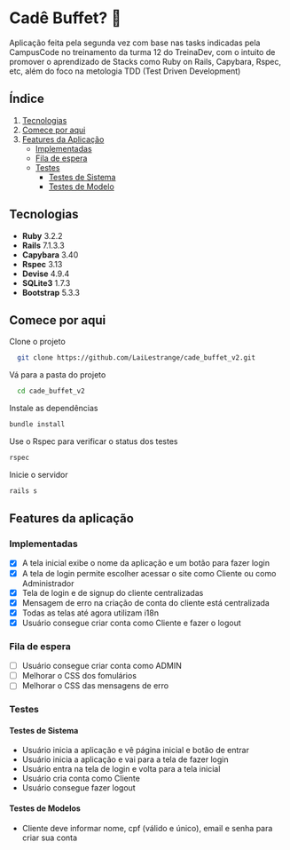 
# Cadê Buffet? 🎉

Aplicação feita pela segunda vez com base nas tasks indicadas pela CampusCode no treinamento da turma 12 do TreinaDev, com o intuito de promover o aprendizado de Stacks como Ruby on Rails, Capybara, Rspec, etc, além do foco na metologia TDD (Test Driven Development)

## Índice

1. [Tecnologias](#tecnologias)
2. [Comece por aqui](#comece-por-aqui)
3. [Features da Aplicação](#features-da-aplicação)
    - [Implementadas](#implementadas)
    - [Fila de espera](#fila-de-espera)
    - [Testes](#testes)
      - [Testes de Sistema](#testes-de-sistema)
      - [Testes de Modelo](#testes-de-modelos)

## Tecnologias

- **Ruby** 3.2.2
- **Rails** 7.1.3.3
- **Capybara** 3.40
- **Rspec** 3.13
- **Devise** 4.9.4
- **SQLite3** 1.7.3
- **Bootstrap** 5.3.3

## Comece por aqui

Clone o projeto

~~~bash
  git clone https://github.com/LaiLestrange/cade_buffet_v2.git
~~~

Vá para a pasta do projeto

~~~bash
  cd cade_buffet_v2
~~~

Instale as dependências

~~~bash
bundle install
~~~

Use o Rspec para verificar o status dos testes

~~~bash
rspec
~~~

Inicie o servidor

~~~bash
rails s
~~~

## Features da aplicação

### Implementadas

- [x] A tela inicial exibe o nome da aplicação e um botão para fazer login
- [x] A tela de login permite escolher acessar o site como Cliente ou como Administrador
- [x] Tela de login e de signup do cliente centralizadas
- [x] Mensagem de erro na criação de conta do cliente está centralizada
- [x] Todas as telas até agora utilizam i18n
- [x] Usuário consegue criar conta como Cliente e fazer o logout

### Fila de espera

- [ ] Usuário consegue criar conta como ADMIN
- [ ] Melhorar o CSS dos fomulários
- [ ] Melhorar o CSS das mensagens de erro

### Testes

#### Testes de Sistema

- Usuário inicia a aplicação e vê página inicial e botão de entrar
- Usuário inicia a aplicação e vai para a tela de fazer login
- Usuário entra na tela de login e volta para a tela inicial
- Usuário cria conta como Cliente
- Usuário consegue fazer logout

#### Testes de Modelos

- Cliente deve informar nome, cpf (válido e único), email e senha para criar sua conta
